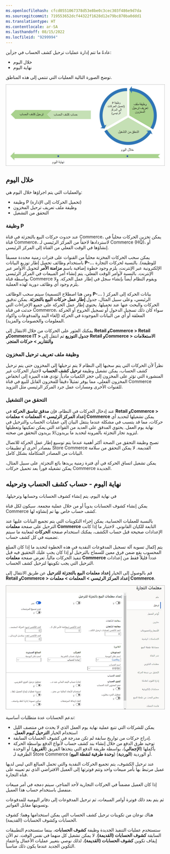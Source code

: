 ```yaml
---
ms.openlocfilehash: cfcd0551067378d53e8be0c3cec303f486e9d7da
ms.sourcegitcommit: 719553652dcf44322f1628d12e79bc870ba0ddd1
ms.translationtype: HT
ms.contentlocale: ar-SA
ms.lasthandoff: 08/15/2022
ms.locfileid: "9299994"
---
```

عادةً ما تتم إدارة عمليات ترحيل كشف الحساب في جزأين: 

- خلال اليوم
- نهاية اليوم 
 
توضح الصورة التالية العمليات التي تنتمي إلى هذه المناطق. 

![ رسم تخطيطي يوضح عمليات ترحيل كشف حساب Dynamics 365 Commerce، خلال اليوم وفي نهاية اليوم.](../media/statement-posting-process.jpg)
 
## <a name="during-the-day"></a>خلال اليوم
والعمليات التي يتم اجراؤها خلال اليوم هي:

- وظيفة P (تحميل الحركات إلى الإدارة)
- وظيفة ملف تعريف ترحيل المخزون
- التحقق من التشغيل

### <a name="p-job"></a>وظيفة P
عند حدوث حركات البيع بالتجزئة في قناة Commerce، يمكن تخزين الحركات محلياً في قناة Commerce، لاستردادها لاحقاً من المركز الرئيسي لـ Commerce (HQ)، أو إنشاؤها في الوقت الفعلي من القناة إلى المركز الرئيسي. 

يمكن سحب الحركات المخزنة محلياً من القنوات على فترات زمنية محددة مسبقاً باستخدام وظائف تحميل إطار توزيع البيانات **P-…** للوظيفة). بالنسبة لحركات التجارة الإلكترونية عبر الإنترنت، يلزم وجود خطوة إضافية باسم **مزامنة الأمر** لتحويل الأوامر عبر الإنترنت. بالنسبة لأوامر الوقت الفعلي، يتم إنشاء أمر المبيعات في المركز الرئيسي بواسطة قناة Commerce ويقوم النظام أيضاً بإنشاء سجل في إطار عمل الحركة. ولا يلزم وجود أي وظائف دورية لهذه العملية. 

سيتم سحب الوظائف (ومن هنا اصطلاح التسمية **P-…** ) بيانات الحركة إلى المركز الرئيسي، وعلى سبيل المثال، جدول **إطار عمل حركات البيع بالتجزئة**. يمكن تدقيق الحركات والبحث عنها عند تحميلها. يحتوي إطار عمل الحركة على جميع الإجراءات التي حدثت في قناة Commerce، سواء كان ذلك تسجيل الدخول أو تسجيل الخروج أو الحركة المعلقة أو أي من البيانات الموجودة في الحركة (إلغاء البند والمدفوعات وأكواد المعلومات والخصومات والمزيد).

يمكنك العثور على الحركات من خلال الانتقال إلى **Retail وCommerce > Retail وCommerce IT > جدول التوزيع** ثم انتقل إلى **Retail وCommerce > ‏‫الاستعلامات والتقارير > حركات المتجر**.

### <a name="inventory-posting-job"></a>وظيفة ملف تعريف ترحيل المخزون
نظراً لأن الحركات التي يتم سحبها إلى النظام لا يتم ترحيلها إلى المخزون حتى يتم ترحيل كشف الحساب، يمكن تشغيل وظيفة **ترحيل كشف الحساب** لاجتياز الحركات غير المنشورة التي تؤثر على المخزون إلى حجز الكميات مادياً. تؤدي هذه الميزة إلى انخفاض المخزون الفعلي، مما يوفر تمثيلاً دقيقاً للمخزون القابل للبيع في قناة Commerce للقنوات الأخرى ومسارات عمل جرد المركز الرئيسي مثل التزويد.

### <a name="run-validation"></a>التحقق من التشغيل 
عند إدخال الحركات في النظام، فإن **مدقق تناسق الحركة** في **Retail وCommerce > إعداد المركز الرئيسي > المعلمات > معلمات Commerce** يمكن تشغيلها لتحديد أي حركات، مما قد يتسبب في مشكلة عندما ينتقل البيان إلى عمليات الحساب والترحيل في نهاية يوم العمل. يحتوي المدقق على العديد من القواعد التي يمكن تمكينها وتعطيلها لتزويد تجار التجزئة بالمرونة لتحديد ما يريدون/لا يريدون التحقق من صحته.

تصبح وظيفة التحقق من الصحة أكثر أهمية عندما يتم توسيع إطار عمل الحركة للاتصال بمصادر أخرى أو تطبيقات Store Commerce القديمة. لا يمكن التحقق من سلامة البيانات من المصادر المتكاملة بشكل كامل. 

يمكن تشغيل اتساق الحركة في أي فترة زمنية يريدها بائع التجزئة. على سبيل المثال، يمكن تشغيله فوراً بعد تحميل حركات Commerce الجديدة. 

## <a name="end-of-day---statement-calculation-and-posting"></a>نهاية اليوم - حساب كشف الحساب وترحيله
في نهاية اليوم، يتم إنشاء ‏‫كشوف الحسابات وحسابها وترحيلها. 

يمكن إنشاء كشوف الحسابات يدوياً أو من خلال عملية مجمعة. سيكون لكل قناة Commerce كشف حساب خاص بها تم إنشاؤه لها. 

بالنسبة للعمليات الحسابية، يمكن إجراء التكوينات التي يتم تجميع البيانات عليها عند الترحيل على صفحة **معلمات Commerce** التابعة للكيان القانوني. لاختبار ما إذا كانت الإعدادات صحيحة قبل حساب الكشف، يمكنك استخدام صفحة **الحركات** لمعاينة ما سيتم تضمينه في كل كشف حساب. 

يتم إكمال تسوية آلة تسجيل المدفوعات النقدية في هذه الخطوة لتحديد ما إذا كان المبلغ المحسوب يقع ضمن فرق معين للسماح بالترحيل أو إذا كان يجب عليك التحقيق فيه قبل تنفيذ الحركات مالياً. تعرض صفحة **معلمات Commerce** عدداً قليلاً فقط من إعدادات الترحيل التي يجب تكوينها لترحيل كشف الحساب. 

قم بالوصول إلى الخيار **إعداد معلمات البيع بالتجزئة للترحيل** عن طريق الانتقال إلى **Retail وCommerce > إعداد المركز الرئيسي > المعلمات > معلمات Commerce**.

[![لقطة شاشة لصفحة معلمات Commerce في Dynamics 365 Commerce.](../media/setup-retail-parameters-posting.jpg)](../media/setup-retail-parameters-posting.jpg#lightbox)


تدعم الحسابات عدة متطلبات أساسية:

- يمكن للشركات التي تتبع عملية نهاية يوم العمل الذي لا يحدث في منتصف الليل استخدام الخيار **‬‏‫الترحيل كيوم العمل‬‏‫**.
- إدراج حركات من تواريخ سابقة لم تكن مدرجة في كشوف الحسابات السابقة. 
- توحيد طرق الدفع من خلال إنشاء بند كشف حساب لأنواع الدفع بواسطة الحركة بأكملها (**الإجمالي**)، بواسطة طريقة الدفع التي يتخذها الفريق (**الفريق**) أو الوحدة الطرفية لـ Store Commerce (**وحدة طرفية لنقطة البيع**) أو الوردية (**الوردية**).

عند ترحيل الكشوف، يتم تجميع الحركات النقدية والتي تحمل المبالغ التي ليس لديها عميل مرتبط بها بأمر مبيعات واحد وتتم فوترتها إلى العميل الافتراضي الذي تم تعيينه على قناه التجارة. 

إذا كان العميل مضمناً في الحركات التجارية لأحد المتاجر، سيتم دمجه في أمر مبيعات منفصل باستخدام حساب هذا العميل. 

ثم يتم بعد ذلك فوترة أوامر المبيعات، ثم ترحيل المدفوعات إلى دفاتر اليومية للمدفوعات وتسويتها مقابل الفواتير. 

هناك نوعان من تكوينات ترحيل كشف الحساب التي يمكن استخدامها وهما: كشوف الحسابات وكشوف الحسابات (القديمة).

ستستخدم عمليات التنفيذ الجديدة وظيفة **كشوف الحسابات**، بينما ستستخدم التطبيقات السابقة **كشوف الحسابات (القديمة)**. لا يمكن تشغيل كل منهما في نفس الوقت. تم الآن إيقاف تكوين **كشوف الحسابات (القديمة)**، لذلك نوصي بتغيير عمليات الأعمال واعتماد التكوين الجديد عندما يكون ذلك مناسباً. 
